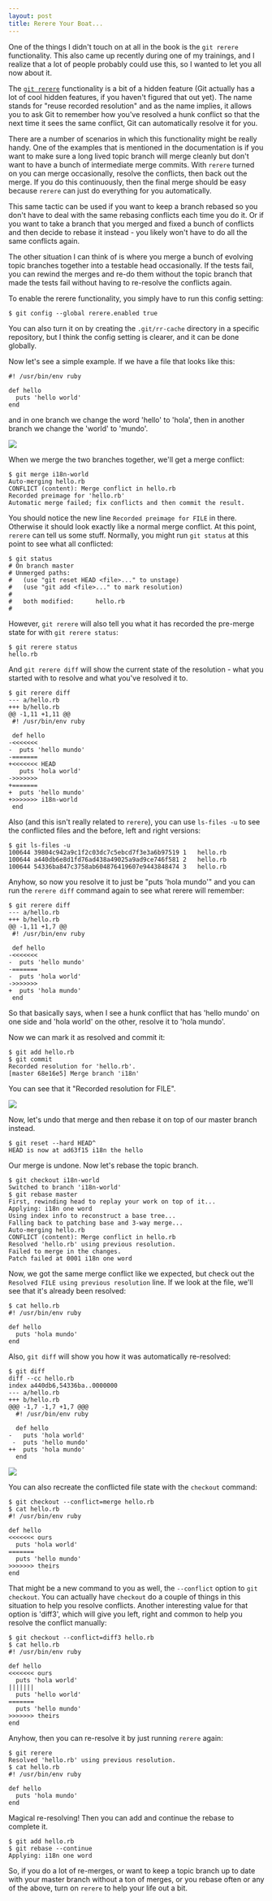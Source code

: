 ```yaml
---
layout: post
title: Rerere Your Boat...
---
```


One of the things I didn't touch on at all in the book is the `git rerere`
functionality.  This also came up recently
during one of my trainings, and I realize that a lot of people probably could
use this, so I wanted to let you all now about it.

The <a href="http://ftp.sunet.se/pub/Linux/kernel.org/software/scm/git/docs/git-rerere.html">`git rerere`</a>
functionality is a bit of a hidden feature (Git actually has
a lot of cool hidden features, if you haven't figured that out yet).  The name
stands for "reuse recorded resolution" and as the name implies, it allows you
to ask Git to remember how you've resolved a hunk conflict so that the next time
it sees the same conflict, Git can automatically resolve it for you.

There are a number of scenarios in which this functionality might be really
handy.  One of the examples that is mentioned in the documentation is if you
want to make sure a long lived topic branch will merge cleanly but don't want
to have a bunch of intermediate merge commits. With `rerere` turned on you
can merge occasionally, resolve the conflicts, then back out the merge. If
you do this continuously, then the final merge should be easy because `rerere`
can just do everything for you automatically.

This same tactic can be used if you want to keep a branch rebased so you don't
have to deal with the same rebasing conflicts each time you do it.  Or if you
want to take a branch that you merged and fixed a bunch of conflicts and then
decide to rebase it instead - you likely won't have to do all the same conflicts
again.

The other situation I can think of is where you merge a bunch of evolving
topic branches together into a testable head occasionally.  If the tests fail,
you can rewind the merges and re-do them without the topic branch that made the
tests fail without having to re-resolve the conflicts again.

To enable the rerere functionality, you simply have to run this config setting:

	$ git config --global rerere.enabled true

You can also turn it on by creating the `.git/rr-cache` directory in a specific
repository, but I think the config setting is clearer, and it can be done globally.

Now let's see a simple example.  If we have a file that looks like this:

	#! /usr/bin/env ruby

	def hello
	  puts 'hello world'
	end

and in one branch we change the word 'hello' to 'hola', then in another branch
we change the 'world' to 'mundo'.

<img src="/images/rerere1.png">

When we merge the two branches together, we'll get a merge conflict:

	$ git merge i18n-world
	Auto-merging hello.rb
	CONFLICT (content): Merge conflict in hello.rb
	Recorded preimage for 'hello.rb'
	Automatic merge failed; fix conflicts and then commit the result.

You should notice the new line `Recorded preimage for FILE` in there.  Otherwise
it should look exactly like a normal merge conflict.  At this point, `rerere`
can tell us some stuff. Normally, you might run `git status` at this point to
see what all conflicted:

	$ git status
	# On branch master
	# Unmerged paths:
	#   (use "git reset HEAD <file>..." to unstage)
	#   (use "git add <file>..." to mark resolution)
	#
	#	both modified:      hello.rb
	#

However, `git rerere` will also tell you what it has recorded the pre-merge
state for with `git rerere status`:

	$ git rerere status
	hello.rb

And `git rerere diff` will show the current state of the resolution - what you
started with to resolve and what you've resolved it to.

	$ git rerere diff
	--- a/hello.rb
	+++ b/hello.rb
	@@ -1,11 +1,11 @@
	 #! /usr/bin/env ruby

	 def hello
	-<<<<<<<
	-  puts 'hello mundo'
	-=======
	+<<<<<<< HEAD
	   puts 'hola world'
	->>>>>>>
	+=======
	+  puts 'hello mundo'
	+>>>>>>> i18n-world
	 end

Also (and this isn't really related to `rerere`), you can use `ls-files -u` to
see the conflicted files and the before, left and right versions:

	$ git ls-files -u
	100644 39804c942a9c1f2c03dc7c5ebcd7f3e3a6b97519 1	hello.rb
	100644 a440db6e8d1fd76ad438a49025a9ad9ce746f581 2	hello.rb
	100644 54336ba847c3758ab604876419607e9443848474 3	hello.rb

Anyhow, so now you resolve it to just be "puts 'hola mundo'" and you can run
the `rerere diff` command again to see what rerere will remember:

	$ git rerere diff
	--- a/hello.rb
	+++ b/hello.rb
	@@ -1,11 +1,7 @@
	 #! /usr/bin/env ruby

	 def hello
	-<<<<<<<
	-  puts 'hello mundo'
	-=======
	-  puts 'hola world'
	->>>>>>>
	+  puts 'hola mundo'
	 end

So that basically says, when I see a hunk conflict that has 'hello mundo' on
one side and 'hola world' on the other, resolve it to 'hola mundo'.

Now we can mark it as resolved and commit it:

	$ git add hello.rb
	$ git commit
	Recorded resolution for 'hello.rb'.
	[master 68e16e5] Merge branch 'i18n'

You can see that it "Recorded resolution for FILE".

<img src="/images/rerere2.png">

Now, let's undo
that merge and then rebase it on top of our master branch instead.

	$ git reset --hard HEAD^
	HEAD is now at ad63f15 i18n the hello

Our merge is undone.  Now let's rebase the topic branch.

	$ git checkout i18n-world
	Switched to branch 'i18n-world'
	$ git rebase master
	First, rewinding head to replay your work on top of it...
	Applying: i18n one word
	Using index info to reconstruct a base tree...
	Falling back to patching base and 3-way merge...
	Auto-merging hello.rb
	CONFLICT (content): Merge conflict in hello.rb
	Resolved 'hello.rb' using previous resolution.
	Failed to merge in the changes.
	Patch failed at 0001 i18n one word

Now, we got the same merge conflict like we expected, but check out the `Resolved
FILE using previous resolution` line.  If we look at the file, we'll see that it's
already been resolved:

	$ cat hello.rb
	#! /usr/bin/env ruby

	def hello
	  puts 'hola mundo'
	end

Also, `git diff` will show you how it was automatically re-resolved:

	$ git diff
	diff --cc hello.rb
	index a440db6,54336ba..0000000
	--- a/hello.rb
	+++ b/hello.rb
	@@@ -1,7 -1,7 +1,7 @@@
	  #! /usr/bin/env ruby

	  def hello
	-   puts 'hola world'
	 -  puts 'hello mundo'
	++  puts 'hola mundo'
	  end

<img src="/images/rerere3.png">

You can also recreate the conflicted file state with the `checkout` command:

	$ git checkout --conflict=merge hello.rb
	$ cat hello.rb
	#! /usr/bin/env ruby

	def hello
	<<<<<<< ours
	  puts 'hola world'
	=======
	  puts 'hello mundo'
	>>>>>>> theirs
	end

That might be a new command to you as well, the `--conflict` option to
`git checkout`.  You can actually have `checkout` do a couple of things in
this situation to help you resolve conflicts.  Another interesting value for
that option is 'diff3', which will give you left, right and common to help you
resolve the conflict manually:

	$ git checkout --conflict=diff3 hello.rb
	$ cat hello.rb
	#! /usr/bin/env ruby

	def hello
	<<<<<<< ours
	  puts 'hola world'
	|||||||
	  puts 'hello world'
	=======
	  puts 'hello mundo'
	>>>>>>> theirs
	end

Anyhow, then you can re-resolve it by just running `rerere` again:

	$ git rerere
	Resolved 'hello.rb' using previous resolution.
	$ cat hello.rb
	#! /usr/bin/env ruby

	def hello
	  puts 'hola mundo'
	end

Magical re-resolving! Then you can add and continue the rebase to complete it.

	$ git add hello.rb
	$ git rebase --continue
	Applying: i18n one word

So, if you do a lot of re-merges, or want to keep a topic branch up to date
with your master branch without a ton of merges, or you rebase often or any
of the above, turn on `rerere` to help your life out a bit.
